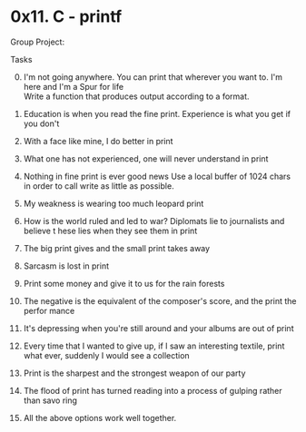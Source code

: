# 0x11. C - printf

Group Project: 

Tasks                                                                     
                                                                                    
0. I'm not going anywhere. You can print that wherever you want to. I'm here and I'm a Spur for life                                                                    
Write a function that produces output according to a format.                        
                                                                                    
                                                                                    
1. Education is when you read the fine print. Experience is what you get if you don't


2. With a face like mine, I do better in print                                      
                               
                                                                                    
3. What one has not experienced, one will never understand in print                 
                                         
                                                                                    
4. Nothing in fine print is ever good news Use a local buffer of 1024 chars in order to call write as little as possible.      
                                                                                    
5. My weakness is wearing too much leopard print                                    
                                  
                                                                                    
6. How is the world ruled and led to war? Diplomats lie to journalists and believe t hese lies when they see them in print                                               
                                      
                                                                                    
7. The big print gives and the small print takes away                               
         
                                                                                    
8. Sarcasm is lost in print                                                         
                                  
                                                                                    
9. Print some money and give it to us for the rain forests                          
                        
                                                                                    
10. The negative is the equivalent of the composer's score, and the print the perfor mance                                                                               
                         
                                                                                    
11. It's depressing when you're still around and your albums are out of print       
                   
                                                                                    
12. Every time that I wanted to give up, if I saw an interesting textile, print what ever, suddenly I would see a collection                                            
                  
                                                                                    
13. Print is the sharpest and the strongest weapon of our party                     
                                   
                                                                                    
14. The flood of print has turned reading into a process of gulping rather than savo
ring                                                                                
                                 
                                                                                    
15. All the above options work well together. 

